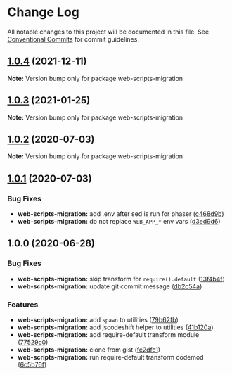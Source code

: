 # Change Log

All notable changes to this project will be documented in this file.
See [Conventional Commits](https://conventionalcommits.org) for commit guidelines.

## [1.0.4](https://github.com/remarkablemark/descriptive/compare/web-scripts-migration@1.0.3...web-scripts-migration@1.0.4) (2021-12-11)

**Note:** Version bump only for package web-scripts-migration





## [1.0.3](https://github.com/remarkablemark/descriptive/compare/web-scripts-migration@1.0.2...web-scripts-migration@1.0.3) (2021-01-25)

**Note:** Version bump only for package web-scripts-migration

## [1.0.2](https://github.com/remarkablemark/descriptive/compare/web-scripts-migration@1.0.1...web-scripts-migration@1.0.2) (2020-07-03)

**Note:** Version bump only for package web-scripts-migration

## [1.0.1](https://github.com/remarkablemark/descriptive/compare/web-scripts-migration@1.0.0...web-scripts-migration@1.0.1) (2020-07-03)

### Bug Fixes

- **web-scripts-migration:** add .env after sed is run for phaser ([c468d9b](https://github.com/remarkablemark/descriptive/commit/c468d9bf1a3ec5b850bbb9b388e65fb2c72c7f0b))
- **web-scripts-migration:** do not replace `WEB_APP_*` env vars ([d3ed9d6](https://github.com/remarkablemark/descriptive/commit/d3ed9d65d190a564a76d19c3634a1f3dd6b1ccb8))

## 1.0.0 (2020-06-28)

### Bug Fixes

- **web-scripts-migration:** skip transform for `require().default` ([13f4b4f](https://github.com/remarkablemark/descriptive/commit/13f4b4f8ba83c63a793f61cb220c1a1cecbf2232))
- **web-scripts-migration:** update git commit message ([db2c54a](https://github.com/remarkablemark/descriptive/commit/db2c54a5abf3f526e95aa935242d068ea0654671))

### Features

- **web-scripts-migration:** add `spawn` to utilities ([79b62fb](https://github.com/remarkablemark/descriptive/commit/79b62fb0df5e0f3dda6c6107d3f1f7e2665e42e4))
- **web-scripts-migration:** add jscodeshift helper to utilities ([41b120a](https://github.com/remarkablemark/descriptive/commit/41b120ad2d842441304784fbb15b19d9e410b81a))
- **web-scripts-migration:** add require-default transform module ([77529c0](https://github.com/remarkablemark/descriptive/commit/77529c0c2ce114dcc0f53e6e0bb50acac1930a2c))
- **web-scripts-migration:** clone from gist ([fc2dfc1](https://github.com/remarkablemark/descriptive/commit/fc2dfc1836ada7230624ee20213feedd958eba53))
- **web-scripts-migration:** run require-default transform codemod ([6c5b76f](https://github.com/remarkablemark/descriptive/commit/6c5b76f72e9eeb403405d86c91de111d0d47b20f))
